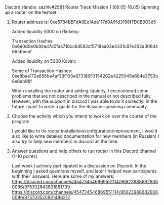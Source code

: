 Discord Handle: sazhiv#2581
Router Track Mission 1 (09.05-16.05)
Spinning up a router on the testnet

1. Router address is: 0xe5784bBFdA0Ee1Ade117d0A91d3198f7D0B903d5

   Added liquidity 5000 on Rinkeby:

   Transaction Hashes:
   0x6e0d0e0b92ed7d0faa710cc6d583cf5718aa03e4331c87e362a308d466c6ecef

   Added liquidity on 5000 Kovan:

   Some of Transaction Hashes:
   0xe8baa172e856be4af33f106a67318653154262e4225045e684e3753b8e6ab98f

   When installing the router and adding liquidity, I encountered some problems that are not described in the manual or not described fully. However, with the support in discord I was able to do it correctly.
   In the future I want to write a guide for the Russian-speaking community

2. Choose the activity which you intend to work on over the course of the program
   
   I would like to do router installation/configuration/improvement.
   I would also like to write detailed documentation for new members (in Russian)
   I also try to help new members in discord all the time.


3. Answer questions and help others to run router in this Discord channel (1-10 points)

   Last week I actively participated in a discussion on Discord. In the beginning I asked questions myself, and later I helped new participants with their answers.
   Here are some of my answers: https://discord.com/channels/454734546869551114/966239886829060096/975702643831881739
   https://discord.com/channels/454734546869551114/966239886829060096/975703520831496212

